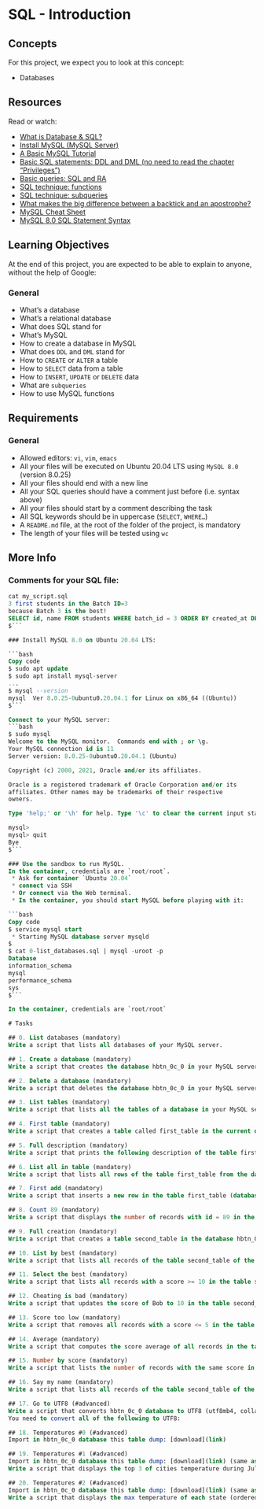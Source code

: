 # SQL - Introduction

## Concepts
For this project, we expect you to look at this concept:

- Databases

## Resources
Read or watch:

- [What is Database & SQL?](link)
- [Install MySQL (MySQL Server)](link)
- [A Basic MySQL Tutorial](link)
- [Basic SQL statements: DDL and DML (no need to read the chapter “Privileges”)](link)
- [Basic queries: SQL and RA](link)
- [SQL technique: functions](link)
- [SQL technique: subqueries](link)
- [What makes the big difference between a backtick and an apostrophe?](link)
- [MySQL Cheat Sheet](link)
- [MySQL 8.0 SQL Statement Syntax](link)

## Learning Objectives
At the end of this project, you are expected to be able to explain to anyone, without the help of Google:

### General
- What’s a database
- What’s a relational database
- What does SQL stand for
- What’s MySQL
- How to create a database in MySQL
- What does `DDL` and `DML` stand for
- How to `CREATE` or `ALTER` a table
- How to `SELECT` data from a table
- How to `INSERT`, `UPDATE` or `DELETE` data
- What are `subqueries`
- How to use MySQL functions

## Requirements
### General
- Allowed editors: `vi`, `vim`, `emacs`
- All your files will be executed on Ubuntu 20.04 LTS using `MySQL 8.0` (version 8.0.25)
- All your files should end with a new line
- All your SQL queries should have a comment just before (i.e. syntax above)
- All your files should start by a comment describing the task
- All SQL keywords should be in uppercase (`SELECT`, `WHERE…`)
- A `README.md` file, at the root of the folder of the project, is mandatory
- The length of your files will be tested using `wc`

## More Info
### Comments for your SQL file:

```sql
cat my_script.sql
3 first students in the Batch ID=3
because Batch 3 is the best!
SELECT id, name FROM students WHERE batch_id = 3 ORDER BY created_at DESC LIMIT 3;
$```

### Install MySQL 8.0 on Ubuntu 20.04 LTS:

```bash
Copy code
$ sudo apt update
$ sudo apt install mysql-server
...
$ mysql --version
mysql  Ver 8.0.25-0ubuntu0.20.04.1 for Linux on x86_64 ((Ubuntu))
$```

Connect to your MySQL server:
```bash
$ sudo mysql
Welcome to the MySQL monitor.  Commands end with ; or \g.
Your MySQL connection id is 11
Server version: 8.0.25-0ubuntu0.20.04.1 (Ubuntu)

Copyright (c) 2000, 2021, Oracle and/or its affiliates.

Oracle is a registered trademark of Oracle Corporation and/or its
affiliates. Other names may be trademarks of their respective
owners.

Type 'help;' or '\h' for help. Type '\c' to clear the current input statement.

mysql>
mysql> quit
Bye
$```

### Use the sandbox to run MySQL. 
In the container, credentials are `root/root`.
 * Ask for container `Ubuntu 20.04`
 * connect via SSH
 * Or connect via the Web terminal. 
 * In the container, you should start MySQL before playing with it:

```bash
Copy code
$ service mysql start
 * Starting MySQL database server mysqld 
$
$ cat 0-list_databases.sql | mysql -uroot -p
Database                                                                                   
information_schema                                                                         
mysql                                                                                      
performance_schema                                                                         
sys                      
$```

In the container, credentials are `root/root`

# Tasks

## 0. List databases (mandatory)
Write a script that lists all databases of your MySQL server.

## 1. Create a database (mandatory)
Write a script that creates the database hbtn_0c_0 in your MySQL server.

## 2. Delete a database (mandatory)
Write a script that deletes the database hbtn_0c_0 in your MySQL server.

## 3. List tables (mandatory)
Write a script that lists all the tables of a database in your MySQL server.

## 4. First table (mandatory)
Write a script that creates a table called first_table in the current database in your MySQL server.

## 5. Full description (mandatory)
Write a script that prints the following description of the table first_table from the database hbtn_0c_0 in your MySQL server.

## 6. List all in table (mandatory)
Write a script that lists all rows of the table first_table from the database hbtn_0c_0 in your MySQL server.

## 7. First add (mandatory)
Write a script that inserts a new row in the table first_table (database hbtn_0c_0) in your MySQL server.

## 8. Count 89 (mandatory)
Write a script that displays the number of records with id = 89 in the table first_table of the database hbtn_0c_0 in your MySQL server.

## 9. Full creation (mandatory)
Write a script that creates a table second_table in the database hbtn_0c_0 in your MySQL server and add multiples rows.

## 10. List by best (mandatory)
Write a script that lists all records of the table second_table of the database hbtn_0c_0 in your MySQL server.

## 11. Select the best (mandatory)
Write a script that lists all records with a score >= 10 in the table second_table of the database hbtn_0c_0 in your MySQL server.

## 12. Cheating is bad (mandatory)
Write a script that updates the score of Bob to 10 in the table second_table.

## 13. Score too low (mandatory)
Write a script that removes all records with a score <= 5 in the table second_table of the database hbtn_0c_0 in your MySQL server.

## 14. Average (mandatory)
Write a script that computes the score average of all records in the table second_table of the database hbtn_0c_0 in your MySQL server.

## 15. Number by score (mandatory)
Write a script that lists the number of records with the same score in the table second_table of the database hbtn_0c_0 in your MySQL server.

## 16. Say my name (mandatory)
Write a script that lists all records of the table second_table of the database hbtn_0c_0 in your MySQL server.

## 17. Go to UTF8 (#advanced)
Write a script that converts hbtn_0c_0 database to UTF8 (utf8mb4, collate utf8mb4_unicode_ci) in your MySQL server.
You need to convert all of the following to UTF8:

## 18. Temperatures #0 (#advanced)
Import in hbtn_0c_0 database this table dump: [download](link)

## 19. Temperatures #1 (#advanced)
Import in hbtn_0c_0 database this table dump: [download](link) (same as Temperatures #0)
Write a script that displays the top 3 of cities temperature during July and August ordered by temperature (descending)

## 20. Temperatures #2 (#advanced)
Import in hbtn_0c_0 database this table dump: [download](link) (same as Temperatures #0)
Write a script that displays the max temperature of each state (ordered by State name).
